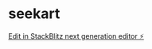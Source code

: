 # seekart

[Edit in StackBlitz next generation editor ⚡️](https://stackblitz.com/~/github.com/cyberalpha/seekart)